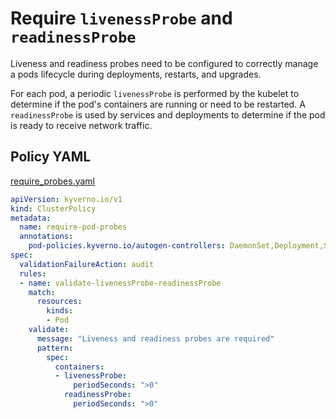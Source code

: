 # Require `livenessProbe` and `readinessProbe`

Liveness and readiness probes need to be configured to correctly manage a pods lifecycle during deployments, restarts, and upgrades.

For each pod, a periodic `livenessProbe` is performed by the kubelet to determine if the pod's containers are running or need to be restarted. A `readinessProbe` is used by services and deployments to determine if the pod is ready to receive network traffic.

## Policy YAML 

[require_probes.yaml](best_practices/require_probes.yaml)

````yaml
apiVersion: kyverno.io/v1
kind: ClusterPolicy
metadata:
  name: require-pod-probes
  annotations:
    pod-policies.kyverno.io/autogen-controllers: DaemonSet,Deployment,StatefulSet
spec:
  validationFailureAction: audit
  rules:
  - name: validate-livenessProbe-readinessProbe
    match:
      resources:
        kinds:
        - Pod
    validate:
      message: "Liveness and readiness probes are required"
      pattern:
        spec:
          containers:
          - livenessProbe:
              periodSeconds: ">0"      
            readinessProbe:
              periodSeconds: ">0"

````


